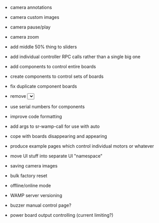 - camera annotations
- camera custom images
- camera pause/play
- camera zoom
- add middle 50% thing to sliders

- add individual controller RPC calls rather than a single big one
- add components to control entire boards
- create components to control sets of boards
- fix duplicate component boards
- remove <select> board selection
- use serial numbers for components
- improve code formatting

- add args to sr-wamp-call for use with auto
- cope with boards disappearing and appearing

- produce example pages which control individual motors or whatever
- move UI stuff into separate UI "namespace"

- saving camera images
- bulk factory reset
- offline/online mode
- WAMP server versioning
- buzzer manual control page?
- power board output controlling (current limiting?)
